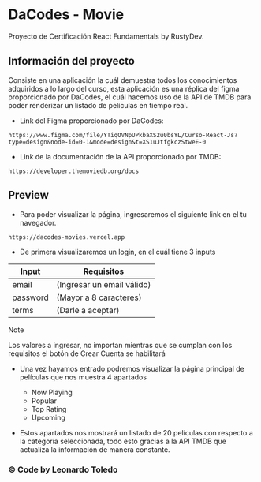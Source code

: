 # DaCodes - Movie
Proyecto de Certificación React Fundamentals by RustyDev.


## Información del proyecto
Consiste en una aplicación la cuál demuestra todos los conocimientos adquiridos a lo largo del curso, esta aplicación es una réplica del figma proporcionado por DaCodes, el cuál hacemos uso de la API de TMDB para poder renderizar un listado de películas en tiempo real.

- Link del Figma proporcionado por DaCodes:
  
`https://www.figma.com/file/YTiqOVNpUPkbaXS2u0bsYL/Curso-React-Js?type=design&node-id=0-1&mode=design&t=XS1uJtfgkczStweE-0`

- Link de la documentación de la API proporcionado por TMDB:
  
`https://developer.themoviedb.org/docs`


## Preview

- Para poder visualizar la página, ingresaremos el siguiente link en el tu navegador.

`https://dacodes-movies.vercel.app`

- De primera visualizaremos un login, en el cuál tiene 3 inputs

| Input    | Requisitos                |
| -------- | --------------------------|
| email    | (Ingresar un email válido)|
| password | (Mayor a 8 caracteres)    |
| terms    | (Darle a aceptar)         |

> [!NOTE]  
> Los valores a ingresar, no importan mientras que se cumplan con los requisitos el botón de Crear Cuenta se habilitará


- Una vez hayamos entrado podremos visualizar la página principal de películas que nos muestra 4 apartados

  - Now Playing
  - Popular
  - Top Rating
  - Upcoming


- Estos apartados nos mostrará un listado de 20 películas con respecto a la categoría seleccionada, todo esto gracias a la API TMDB que actualiza la información de manera constante.




### © Code by Leonardo Toledo

